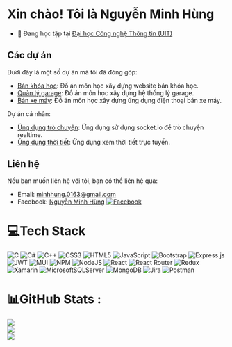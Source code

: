 # Xin chào! Tôi là Nguyễn Minh Hùng

- 🔭 Đang học tập tại [Đại học Công nghệ Thông tin (UIT)](https://www.uit.edu.vn)

## Các dự án

Dưới đây là một số dự án mà tôi đã đóng góp:


- [Bán khóa học](https://github.com/hau1605/sell_courses.git): Đồ án môn học xây dựng website bán khóa học.
- [Quản lý garage](https://github.com/minghunt/ManageGarage.git): Đồ án môn học xây dựng hệ thống lý garage.
- [Bán xe máy](https://github.com/minghunt/OKXE.git): Đồ án môn học xây dựng ứng dụng điện thoại bán xe máy.

Dự án cá nhân:
- [Ứng dụng trò chuyện](https://github.com/minghunt/chat-app): Ứng dụng sử dụng socket.io để trò chuyện realtime.
- [Ứng dụng thời tiết](https://github.com/minghunt/weather-app): Ứng dụng xem thời tiết trực tuyến.
## Liên hệ


Nếu bạn muốn liên hệ với tôi, bạn có thể liên hệ qua:

- Email: [minhhung.0163@gmail.com](mailto:minhhung.0163@gmail.com)
- Facebook: [Nguyễn Minh Hùng](https://facebook.com/NguyenMinhHung155)
[![Facebook](https://img.shields.io/badge/Facebook-%231877F2.svg?logo=Facebook&logoColor=white)](https://facebook.com/NguyenMinhHung155) 

# 💻Tech Stack
![C](https://img.shields.io/badge/c-%2300599C.svg?style=for-the-badge&logo=c&logoColor=white) ![C#](https://img.shields.io/badge/c%23-%23239120.svg?style=for-the-badge&logo=c-sharp&logoColor=white) ![C++](https://img.shields.io/badge/c++-%2300599C.svg?style=for-the-badge&logo=c%2B%2B&logoColor=white) ![CSS3](https://img.shields.io/badge/css3-%231572B6.svg?style=for-the-badge&logo=css3&logoColor=white) ![HTML5](https://img.shields.io/badge/html5-%23E34F26.svg?style=for-the-badge&logo=html5&logoColor=white) ![JavaScript](https://img.shields.io/badge/javascript-%23323330.svg?style=for-the-badge&logo=javascript&logoColor=%23F7DF1E) ![Bootstrap](https://img.shields.io/badge/bootstrap-%23563D7C.svg?style=for-the-badge&logo=bootstrap&logoColor=white) ![Express.js](https://img.shields.io/badge/express.js-%23404d59.svg?style=for-the-badge&logo=express&logoColor=%2361DAFB) ![JWT](https://img.shields.io/badge/JWT-black?style=for-the-badge&logo=JSON%20web%20tokens) ![MUI](https://img.shields.io/badge/MUI-%230081CB.svg?style=for-the-badge&logo=material-ui&logoColor=white) ![NPM](https://img.shields.io/badge/NPM-%23000000.svg?style=for-the-badge&logo=npm&logoColor=white) ![NodeJS](https://img.shields.io/badge/node.js-6DA55F?style=for-the-badge&logo=node.js&logoColor=white) ![React](https://img.shields.io/badge/react-%2320232a.svg?style=for-the-badge&logo=react&logoColor=%2361DAFB) ![React Router](https://img.shields.io/badge/React_Router-CA4245?style=for-the-badge&logo=react-router&logoColor=white) ![Redux](https://img.shields.io/badge/redux-%23593d88.svg?style=for-the-badge&logo=redux&logoColor=white) ![Xamarin](https://img.shields.io/badge/Xamarin-3199DC?style=for-the-badge&logo=xamarin&logoColor=white) ![MicrosoftSQLServer](https://img.shields.io/badge/Microsoft%20SQL%20Sever-CC2927?style=for-the-badge&logo=microsoft%20sql%20server&logoColor=white) ![MongoDB](https://img.shields.io/badge/MongoDB-%234ea94b.svg?style=for-the-badge&logo=mongodb&logoColor=white) ![Jira](https://img.shields.io/badge/jira-%230A0FFF.svg?style=for-the-badge&logo=jira&logoColor=white)
 ![Postman](https://img.shields.io/badge/Postman-FF6C37?style=for-the-badge&logo=postman&logoColor=white)
# 📊GitHub Stats :
![](https://github-readme-stats.vercel.app/api?username=minghunt&theme=radical&hide_border=false&include_all_commits=false&count_private=false)<br/>
![](https://github-readme-streak-stats.herokuapp.com/?user=minghunt&theme=radical&hide_border=false)<br/>
![](https://github-readme-stats.vercel.app/api/top-langs/?username=minghunt&theme=radical&hide_border=false&include_all_commits=false&count_private=false&layout=compact)


